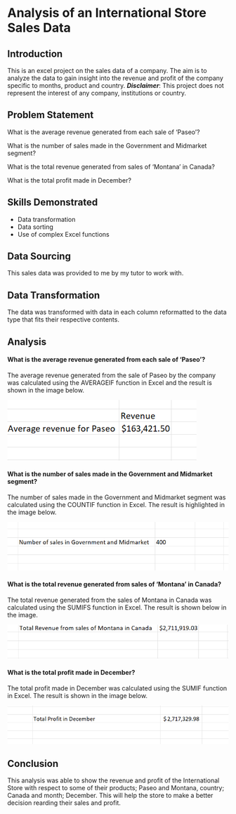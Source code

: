 # Analysis of an International Store Sales Data


## Introduction 

This is an excel project on the sales data of a company. The aim is to analyze the data to gain insight into the revenue and profit of the company specific to months, product and country. 
**_Disclaimer_**: This project does not represent the interest of any company, institutions or country.

## Problem Statement 

What is the average revenue generated from each sale of ‘Paseo’? 

What is the number of sales made in the Government and Midmarket segment? 

What is the total revenue generated from sales of ‘Montana’ in Canada? 
 
What is the total profit made in December? 

## Skills Demonstrated 

- Data transformation
- Data sorting 
- Use of complex Excel functions


## Data Sourcing

This sales data was provided to me by my tutor to work with. 

## Data Transformation 

The data was transformed with data in each column reformatted to the data type that fits their respective contents. 

## Analysis 
#### What is the average revenue generated from each sale of ‘Paseo’? 

The average revenue generated from the sale of Paseo by the company was calculated using the AVERAGEIF function in Excel and the result is shown in the image below. 

![](average_revenue_paseo.png)


#### What is the number of sales made in the Government and Midmarket segment? 

The number of sales made in the Government and Midmarket segment was calculated using the COUNTIF function in Excel. The result is highlighted in the image below. 

![](sales_government_midmarket.png)

#### What is the total revenue generated from sales of ‘Montana’ in Canada? 

The total revenue generated from the sales of Montana in Canada was calculated using the SUMIFS function in Excel. The result is shown below in the image. 

![](sales_montana.png)


#### What is the total profit made in December? 

The total profit made in December was calculated using the SUMIF function in Excel. The result is shown in the image below. 

![](profit_december.png)

## Conclusion

This analysis was able to show the revenue and profit of the International Store with respect to some of their products; Paseo and Montana, country; Canada and month; December. This will help the store to make a better decision rearding their sales and profit. 
